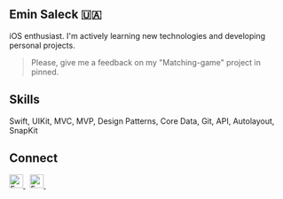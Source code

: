 

## Emin Saleck 🇺🇦

iOS enthusiast. I'm actively learning new technologies and developing personal projects.


>Please, give me a feedback on my "Matching-game" project in pinned.

## Skills
<p>
Swift, UIKit, MVC, MVP, Design Patterns, Core Data, Git, API, Autolayout, SnapKit
</p>


## Connect
 <a href="https://www.linkedin.com/in/eminsaleck1001/" target="_blank"> 
   <img align="" alt="Emin's LinkedIn" width="25px" src="https://www.vectorlogo.zone/logos/linkedin/linkedin-icon.svg" /> 
 </a> &nbsp;
<a href="mailto:lemin08@gmail.com" target="_blank"> 
   <img align="" alt="Emin's LinkedIn" width="25px" src="https://www.vectorlogo.zone/logos/gmail/gmail-icon.svg" /> 
 </a> &nbsp;

